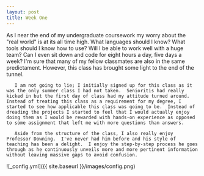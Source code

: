```yaml
---
layout: post
title: Week One
---
```


   As I near the end of my undergraduate coursework my worry about the "real world" is at its all time high.  What languages should I know?  What tools should I know how to use?  Will I be able to work well with a huge team?  Can I even sit down and code for eight hours a day, five days a week?  I'm sure that many of my fellow classmates are also in the same predictament.  However, this class has brought some light to the end of the tunnel.
  
       I am not going to lie; I initially signed up for this class as it was the only summer class I had not taken.  Senioritis had really kicked in but the first day of class had my attitude turned around.  Instead of treating this class as a requirement for my degree, I started to see how applicable this class was going to be.  Instead of dreading the projects I started to feel that I would actually enjoy doing them as I would be rewarded with hands-on experience as opposed to some assignment that left me with more questions than answers.  
  
       Aside from the structure of the class, I also really enjoy Professor Downing.  I've never had him before and his style of teaching has been a delight.  I enjoy the step-by-step process he goes through as he continuously unveils more and more pertinent information without leaving massive gaps to avoid confusion.

![_config.yml]({{ site.baseurl }}/images/config.png)
